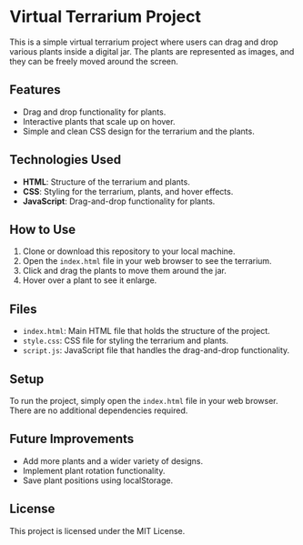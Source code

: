 # Virtual Terrarium Project

This is a simple virtual terrarium project where users can drag and drop various plants inside a digital jar. The plants are represented as images, and they can be freely moved around the screen.

## Features

- Drag and drop functionality for plants.
- Interactive plants that scale up on hover.
- Simple and clean CSS design for the terrarium and the plants.

## Technologies Used

- **HTML**: Structure of the terrarium and plants.
- **CSS**: Styling for the terrarium, plants, and hover effects.
- **JavaScript**: Drag-and-drop functionality for plants.

## How to Use

1. Clone or download this repository to your local machine.
2. Open the `index.html` file in your web browser to see the terrarium.
3. Click and drag the plants to move them around the jar.
4. Hover over a plant to see it enlarge.

## Files

- `index.html`: Main HTML file that holds the structure of the project.
- `style.css`: CSS file for styling the terrarium and plants.
- `script.js`: JavaScript file that handles the drag-and-drop functionality.

## Setup

To run the project, simply open the `index.html` file in your web browser. There are no additional dependencies required.

## Future Improvements

- Add more plants and a wider variety of designs.
- Implement plant rotation functionality.
- Save plant positions using localStorage.

## License

This project is licensed under the MIT License.
